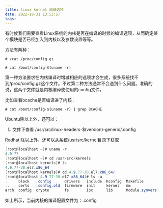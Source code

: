 ```yaml
---
title: linux kernel 编译选项
date: 2022-10-31 13:53:57
tags:
---
```

有时候我们需要查看Linux系统的内核是否在编译的时候的编译选项，从而确定某个模块是否已经加入到内核以及参数设置等等。

方法有两种：

```
# zcat /proc/config.gz

# cat /boot/config-$(uname -r)
```

第一种方法要求在内核编译时增减相应的选项才会生成，很多系统找不到/proc/config.gz这个文件。不过第二种方法通常不会遇到什么问题。准确的说，这两个文件就是内核编译使使用的config文件。

比如查看bcache是否编译进了内核：

```
# cat /boot/config-$(uname -r) | grep BCACHE
```

Ubuntu除以上外，还可以：

1. 文件下查看
   /usr/src/linux-headers-$(version)-generic/.config

Redhat 除以上外，还可以从系统/usr/src/kernel目录下获取

```csharp
[root@localhost ~]# uname -r
4.9.77
[root@localhost ~]# cd /usr/src/kernels
[root@localhost kernels]# ls
4.9.77-30.el7.x86_64
[root@localhost kernels]# cd 4.9.77-30.el7.x86_64/
[root@localhost 4.9.77-30.el7.x86_64]# ls -a
.     block   .config      drivers   include  Kconfig  Makefile        net      security    tools
..    certs   .config.old  firmware  init     kernel   mm              samples  sound       usr
arch  config  crypto       fs        ipc      lib      Module.symvers  scripts  System.map  virt
```

如上所示，当前内核的编译配置文件为：.config
